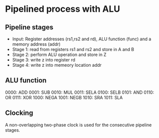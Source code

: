 # Pipelined process with ALU

## Pipeline stages
- Input: Register addresses (rs1,rs2 and rd), ALU function (func) and a memory address (addr)
- Stage 1: read from registers rs1 and rs2 and store in A and B
- Stage 2: perform ALU operation and store in Z
- Stage 3: write z into register rd
- Stage 4: write z into memeory location addr

## ALU function
  0000: ADD
  0001: SUB
  0010: MUL
  0011: SELA
  0100: SELB
  0101: AND
  0110: OR
  0111: XOR
  1000: NEGA
  1001: NEGB
  1010: SRA
  1011: SLA

## Clocking
A non-overlapping two-phase clock is used for the consecutive pipeline stages.
